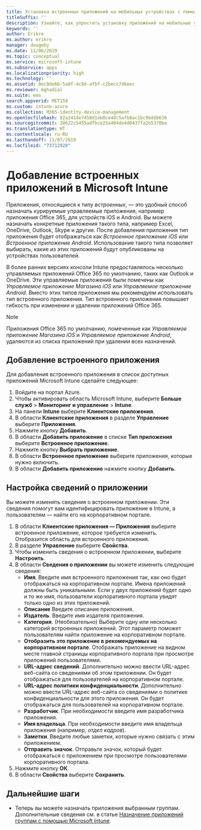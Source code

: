 ```yaml
---
title: Установка встроенных приложений на мобильных устройствах с помощью Microsoft Intune
titleSuffix: ''
description: Узнайте, как упростить установку приложений на мобильные устройства с помощью Intune.
keywords: ''
author: Erikre
ms.author: erikre
manager: dougeby
ms.date: 11/06/2019
ms.topic: conceptual
ms.service: microsoft-intune
ms.subservice: apps
ms.localizationpriority: high
ms.technology: ''
ms.assetid: 0ec8de66-5a0f-4c8d-afbf-c2becc7d6eec
ms.reviewer: mghadial
ms.suite: ems
search.appverid: MET150
ms.custom: intune-azure
ms.collection: M365-identity-device-management
ms.openlocfilehash: 82a2414e7458d1eb0ce48c5afb8ac1bc9bddb636
ms.sourcegitcommit: 28622c5455adfbce25a404de4d0437fa2b5370be
ms.translationtype: HT
ms.contentlocale: ru-RU
ms.lasthandoff: 11/07/2019
ms.locfileid: "73712928"
---
```

# <a name="add-built-in-apps-to-microsoft-intune"></a>Добавление встроенных приложений в Microsoft Intune

Приложения, относящиеся к типу *встроенных*, — это удобный способ назначать курируемые управляемые приложения, например приложения Office 365, для устройств iOS и Android. Вы можете назначать конкретные приложения такого типа, например Excel, OneDrive, Outlook, Skype и другие. После добавления приложения тип приложения будет отображаться как *Встроенное приложение iOS* или *Встроенное приложение Android*. Использование такого типа позволяет выбирать, какие из этих приложений будут опубликованы на устройствах пользователей.

В более ранних версиях консоли Intune предоставлялось несколько управляемых приложений Office 365 по умолчанию, таких как Outlook и OneDrive. Эти управляемые приложения были помечены как *Управляемое приложение Магазина iOS* или *Управляемое приложение Android*. Вместо этих типов приложения мы рекомендуем использовать тип встроенного приложения. Тип встроенного приложения повышает гибкость при изменении и удалении приложений Office 365.

>[!NOTE]
>Приложения Office 365 по умолчанию, помеченные как *Управляемое приложение Магазина iOS* и *Управляемое приложение Android*, удаляются из списка приложений при удалении всех назначений.

## <a name="add-a-built-in-app"></a>Добавление встроенного приложения

Для добавления встроенного приложения в список доступных приложений Microsoft Intune сделайте следующее:
1. Войдите на портал Azure.
2. Чтобы активировать область Microsoft Intune, выберите **Больше служб** > **Мониторинг и управление** > **Intune**.
3. На панели **Intune** выберите **Клиентские приложения**.
4. В области **Клиентские приложения** в разделе **Управление** выберите **Приложения**.
5. Нажмите кнопку **Добавить**.
6. В области **Добавить приложение** в списке **Тип приложения** выберите **Встроенное приложение**.
7. Нажмите кнопку **Выбрать приложение**.
8. В области **Встроенное приложение** выберите приложения, которые нужно включить.
9. В области **Добавить приложение** нажмите кнопку **Добавить**.


## <a name="configure-app-information"></a>Настройка сведений о приложении

Вы можете изменять сведения о встроенном приложении. Эти сведения помогут вам идентифицировать приложение в Intune, а пользователям — найти его на корпоративном портале.
1. В области **Клиентские приложения — Приложения** выберите встроенное приложение, которое требуется изменить.  
    Отобразится область для встроенного приложения.
2. В разделе **Управление** выберите **Свойства**.
3. Чтобы изменить сведения о встроенном приложении, выберите **Настроить**.
4. В области **Сведения о приложении** вы можете изменить следующие сведения:
    - **Имя**. Введите имя встроенного приложения так, как оно будет отображаться на корпоративном портале. Имена приложений должны быть уникальными. Если у двух приложений будет одно и то же имя, пользователи корпоративного портала увидят только одно из этих приложений.
    - **Описание** Введите описание приложения. 
    - **Издатель**. Введите имя издателя приложения.
    - **Категория**. (Необязательно) Выберите одну или несколько категорий встроенных приложений. Этот параметр поможет пользователям найти приложение на корпоративном портале.
    - **Отобразить это приложение в рекомендуемых на корпоративном портале**. Отображать приложение на видном месте главной страницы корпоративного портала при просмотре приложений пользователями.
    - **URL-адрес сведений**. Дополнительно можно ввести URL-адрес веб-сайта со сведениями об этом приложении. Он будет отображаться для пользователей на корпоративном портале.
    - **URL-адрес политики конфиденциальности**. Дополнительно можно ввести URL-адрес веб-сайта со сведениями о политике конфиденциальности для этого приложения. Он будет отображаться для пользователей на корпоративном портале.
    - **Разработчик**. При необходимости введите имя разработчика приложения.
    - **Имя владельца**. При необходимости введите имя владельца приложения (например, *отдел кадров*).
    - **Заметки**. Введите любые заметки, которые нужно связать с этим приложением.
    - **Отправить значок**. Отправьте значок, который будет отображаться с приложением при просмотре пользователями корпоративного портала.
4. Нажмите кнопку **ОК**.
5. В области **Свойства** выберите **Сохранить**.

## <a name="next-steps"></a>Дальнейшие шаги

- Теперь вы можете назначать приложения выбранным группам. Дополнительные сведения см. в статье [Назначение приложений группам с помощью Microsoft Intune](apps-deploy.md).
